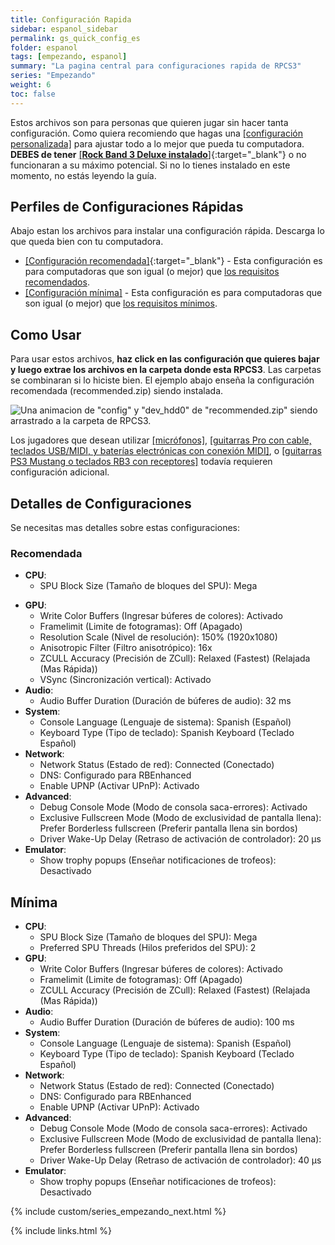 ```yaml
---
title: Configuración Rapida
sidebar: espanol_sidebar
permalink: gs_quick_config_es
folder: espanol
tags: [empezando, espanol]
summary: "La pagina central para configuraciones rapida de RPCS3"
series: "Empezando"
weight: 6
toc: false
---
```


Estos archivos son para personas que quieren jugar sin hacer tanta configuración. Como quiera recomiendo que hagas una [[configuración personalizada]](https://carlmylo.github.io/docu-rpcs3/custom_config_es) para ajustar todo a lo mejor que pueda tu computadora.  
**DEBES de tener** [[**Rock Band 3 Deluxe instalado**]](https://carlmylo.github.io/docu-rpcs3/gs_init_es#rock-band-3-deluxe){:target="_blank"} o no funcionaran a su máximo potencial. Si no lo tienes instalado en este momento, no estás leyendo la guía.

## Perfiles de Configuraciones Rápidas

Abajo estan los archivos para instalar una configuración rápida. Descarga lo que queda bien con tu computadora.

* [[Configuración recomendada]](https://github.com/carlmylo/docu-rpcs3/raw/gh-pages/downloads/customconfigs/recommended_es.zip){:target="_blank"} - Esta configuración es para computadoras que son igual (o mejor) que [los requisitos recomendados](https://rb3pc.milohax.org/espanol/requisitos/).
* [[Configuración mínima]](https://github.com/hmxmilohax/rb3-pc/raw/main/config/customconfig/minimum_es.zip) - Esta configuración es para computadoras que son igual (o mejor) que [los requisitos mínimos](https://rb3pc.milohax.org/espanol/requisitos/).

## Como Usar

Para usar estos archivos, **haz click en las configuración que quieres bajar y luego extrae los archivos en la carpeta donde esta RPCS3**. Las carpetas se combinaran si lo hiciste bien.
El ejemplo abajo enseña la configuración recomendada (recommended.zip) siendo instalada.

![Una animacion de "config" y "dev_hdd0" de "recommended.zip" siendo arrastrado a la carpeta de RPCS3.](https://carlmylo.github.io/docu-rpcs3/images/cust/quickconf.gif "Recommended.zip")

Los jugadores que desean utilizar [[micrófonos]](https://rb3pc.milohax.org/espanol/configuracionpersonalizada#audio), [[guitarras Pro con cable, teclados USB/MIDI, y baterías electrónicas con conexión MIDI]](https://rb3pc.milohax.org/espanol/configuracionpersonalizada#io), o [[guitarras PS3 Mustang o teclados RB3 con receptores]](https://rb3pc.milohax.org/espanol/conexiondirecta/) todavía requieren configuración adicional.

## Detalles de Configuraciones

Se necesitas mas detalles sobre estas configuraciones:

### Recomendada

* **CPU**:
	- SPU Block Size (Tamaño de bloques del SPU): Mega
- **GPU**:
	- Write Color Buffers (Ingresar búferes de colores): Activado
	- Framelimit (Limite de fotogramas): Off (Apagado)
	- Resolution Scale (Nivel de resolución): 150% (1920x1080)
	- Anisotropic Filter (Filtro anisotrópico): 16x
	- ZCULL Accuracy (Precisión de ZCull): Relaxed (Fastest) (Relajada (Mas Rápida))
	- VSync (Sincronización vertical): Activado
- **Audio**:
	- Audio Buffer Duration (Duración de búferes de audio): 32 ms
- **System**:
	- Console Language (Lenguaje de sistema): Spanish (Español)
	- Keyboard Type (Tipo de teclado): Spanish Keyboard (Teclado Español)
- **Network**:
	- Network Status (Estado de red): Connected (Conectado)
	- DNS: Configurado para RBEnhanced
	- Enable UPNP (Activar UPnP): Activado
- **Advanced**:
	- Debug Console Mode (Modo de consola saca-errores): Activado
	- Exclusive Fullscreen Mode (Modo de exclusividad de pantalla llena): Prefer Borderless fullscreen (Preferir pantalla llena sin bordos)
	- Driver Wake-Up Delay (Retraso de activación de controlador): 20 µs
- **Emulator**:
	- Show trophy popups (Enseñar notificaciones de trofeos): Desactivado

## Mínima

- **CPU**:
	- SPU Block Size (Tamaño de bloques del SPU): Mega
	- Preferred SPU Threads (Hilos preferidos del SPU): 2
- **GPU**:
	- Write Color Buffers (Ingresar búferes de colores): Activado
	- Framelimit (Limite de fotogramas): Off (Apagado)
	- ZCULL Accuracy (Precisión de ZCull): Relaxed (Fastest) (Relajada (Mas Rápida))
- **Audio**:
	- Audio Buffer Duration (Duración de búferes de audio): 100 ms
- **System**:
	- Console Language (Lenguaje de sistema): Spanish (Español)
	- Keyboard Type (Tipo de teclado): Spanish Keyboard (Teclado Español)
- **Network**:
	- Network Status (Estado de red): Connected (Conectado)
	- DNS: Configurado para RBEnhanced
	- Enable UPNP (Activar UPnP): Activado
- **Advanced**:
	- Debug Console Mode (Modo de consola saca-errores): Activado
	- Exclusive Fullscreen Mode (Modo de exclusividad de pantalla llena): Prefer Borderless fullscreen (Preferir pantalla llena sin bordos)
	- Driver Wake-Up Delay (Retraso de activación de controlador): 40 µs
- **Emulator**:
	- Show trophy popups (Enseñar notificaciones de trofeos): Desactivado

{% include custom/series_empezando_next.html %}

{% include links.html %}